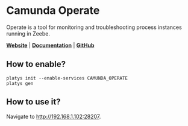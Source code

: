 # Camunda Operate

Operate is a tool for monitoring and troubleshooting process instances running in Zeebe.

**[Website](https://camunda.com/de/products/cloud/operate/)** | **[Documentation](https://docs.camunda.io/docs/components/operate/index/)** | **[GitHub](https://github.com/camunda-cloud/zeebe)**

## How to enable?

```
platys init --enable-services CAMUNDA_OPERATE
platys gen
```

## How to use it?

Navigate to <http://192.168.1.102:28207>.

